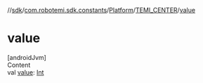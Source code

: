 //[sdk](../../../../index.md)/[com.robotemi.sdk.constants](../../index.md)/[Platform](../index.md)/[TEMI_CENTER](index.md)/[value](value.md)



# value  
[androidJvm]  
Content  
val [value](value.md): [Int](https://kotlinlang.org/api/latest/jvm/stdlib/kotlin/-int/index.html)  



